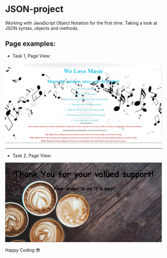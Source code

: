 # JSON-project
Working with JavaScript Object Notation for the first time. Taking a look at JSON syntax, objects and methods.

## Page examples:

* Task 1, Page View:
<img src="/Coding Sheets/images/musicPage.JPG" alt="View of music page.">

<hr/>

* Task 2, Page View:
<img src="/Coding Sheets/images/orderPage.JPG" alt="View of order page.">

Happy Coding :sunglasses:

